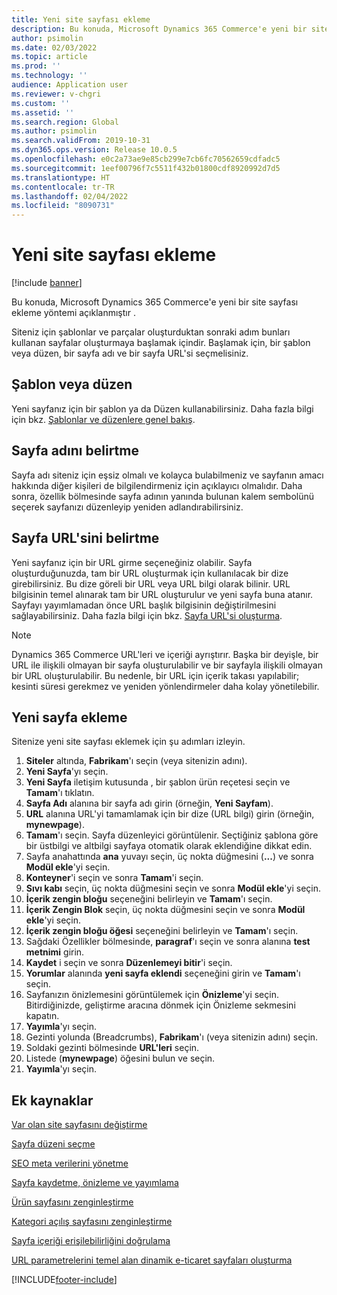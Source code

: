 ```yaml
---
title: Yeni site sayfası ekleme
description: Bu konuda, Microsoft Dynamics 365 Commerce'e yeni bir site sayfası ekleme yöntemi açıklanmıştır .
author: psimolin
ms.date: 02/03/2022
ms.topic: article
ms.prod: ''
ms.technology: ''
audience: Application user
ms.reviewer: v-chgri
ms.custom: ''
ms.assetid: ''
ms.search.region: Global
ms.author: psimolin
ms.search.validFrom: 2019-10-31
ms.dyn365.ops.version: Release 10.0.5
ms.openlocfilehash: e0c2a73ae9e85cb299e7cb6fc70562659cdfadc5
ms.sourcegitcommit: 1eef00796f7c5511f432b01800cdf8920992d7d5
ms.translationtype: HT
ms.contentlocale: tr-TR
ms.lasthandoff: 02/04/2022
ms.locfileid: "8090731"
---
```

# <a name="add-a-new-site-page"></a>Yeni site sayfası ekleme

[!include [banner](includes/banner.md)]

Bu konuda, Microsoft Dynamics 365 Commerce'e yeni bir site sayfası ekleme yöntemi açıklanmıştır .

Siteniz için şablonlar ve parçalar oluşturduktan sonraki adım bunları kullanan sayfalar oluşturmaya başlamak içindir. Başlamak için, bir şablon veya düzen, bir sayfa adı ve bir sayfa URL'si seçmelisiniz.

## <a name="template-or-layout"></a>Şablon veya düzen

Yeni sayfanız için bir şablon ya da Düzen kullanabilirsiniz. Daha fazla bilgi için bkz. [Şablonlar ve düzenlere genel bakış](templates-layouts-overview.md).

## <a name="specify-the-page-name"></a>Sayfa adını belirtme

Sayfa adı siteniz için eşsiz olmalı ve kolayca bulabilmeniz ve sayfanın amacı hakkında diğer kişileri de bilgilendirmeniz için açıklayıcı olmalıdır. Daha sonra, özellik bölmesinde sayfa adının yanında bulunan kalem sembolünü seçerek sayfanızı düzenleyip yeniden adlandırabilirsiniz.

## <a name="specify-the-page-url"></a>Sayfa URL'sini belirtme

Yeni sayfanız için bir URL girme seçeneğiniz olabilir. Sayfa oluşturduğunuzda, tam bir URL oluşturmak için kullanılacak bir dize girebilirsiniz. Bu dize göreli bir URL veya URL bilgi olarak bilinir. URL bilgisinin temel alınarak tam bir URL oluşturulur ve yeni sayfa buna atanır. Sayfayı yayımlamadan önce URL başlık bilgisinin değiştirilmesini sağlayabilirsiniz. Daha fazla bilgi için bkz. [Sayfa URL'si oluşturma](create-page-URL.md).

> [!NOTE]
> Dynamics 365 Commerce URL'leri ve içeriği ayrıştırır. Başka bir deyişle, bir URL ile ilişkili olmayan bir sayfa oluşturulabilir ve bir sayfayla ilişkili olmayan bir URL oluşturulabilir. Bu nedenle, bir URL için içerik takası yapılabilir; kesinti süresi gerekmez ve yeniden yönlendirmeler daha kolay yönetilebilir.

## <a name="add-a-new-page"></a>Yeni sayfa ekleme

Sitenize yeni site sayfası eklemek için şu adımları izleyin.

1. **Siteler** altında, **Fabrikam**'ı seçin (veya sitenizin adını).
1. **Yeni Sayfa**'yı seçin.
1. **Yeni Sayfa** iletişim kutusunda , bir şablon ürün reçetesi seçin ve **Tamam**'ı tıklatın.
1. **Sayfa Adı** alanına bir sayfa adı girin (örneğin, **Yeni Sayfam**).
1. **URL** alanına URL'yi tamamlamak için bir dize (URL bilgi) girin (örneğin, **mynewpage**).
1. **Tamam**'ı seçin. Sayfa düzenleyici görüntülenir. Seçtiğiniz şablona göre bir üstbilgi ve altbilgi sayfaya otomatik olarak eklendiğine dikkat edin.
1. Sayfa anahattında **ana** yuvayı seçin, üç nokta düğmesini (**...**) ve sonra **Modül ekle**'yi seçin.
1. **Konteyner**'i seçin ve sonra **Tamam**'i seçin.
1. **Sıvı kabı** seçin, üç nokta düğmesini seçin ve sonra **Modül ekle**'yi seçin.
1. **İçerik zengin bloğu** seçeneğini belirleyin ve **Tamam**'ı seçin.
1. **İçerik Zengin Blok** seçin, üç nokta düğmesini seçin ve sonra **Modül ekle**'yi seçin.
1. **İçerik zengin bloğu öğesi** seçeneğini belirleyin ve **Tamam**'ı seçin.
1. Sağdaki Özellikler bölmesinde, **paragraf**'ı seçin ve sonra alanına **test metnimi** girin.
1. **Kaydet** i seçin ve sonra **Düzenlemeyi bitir**'i seçin.
1. **Yorumlar** alanında **yeni sayfa eklendi** seçeneğini girin ve **Tamam**'ı seçin.
1. Sayfanızın önizlemesini görüntülemek için **Önizleme**'yi seçin. Bitirdiğinizde, geliştirme aracına dönmek için Önizleme sekmesini kapatın.
1. **Yayımla**'yı seçin.
1. Gezinti yolunda (Breadcrumbs), **Fabrikam**'ı (veya sitenizin adını) seçin.
1. Soldaki gezinti bölmesinde **URL'leri** seçin.
1. Listede (**mynewpage**) öğesini bulun ve seçin.
1. **Yayımla**'yı seçin.

## <a name="additional-resources"></a>Ek kaynaklar

[Var olan site sayfasını değiştirme](modify-existing-page.md)

[Sayfa düzeni seçme](select-page-layouts.md)

[SEO meta verilerini yönetme](manage-seo-metadata.md)

[Sayfa kaydetme, önizleme ve yayımlama](save-preview-publish-page.md)

[Ürün sayfasını zenginleştirme](enrich-product-page.md)

[Kategori açılış sayfasını zenginleştirme](enrich-category-page.md)

[Sayfa içeriği erişilebilirliğini doğrulama](verify-accessibility.md)

[URL parametrelerini temel alan dinamik e-ticaret sayfaları oluşturma](create-dynamic-pages.md)


[!INCLUDE[footer-include](../includes/footer-banner.md)]
